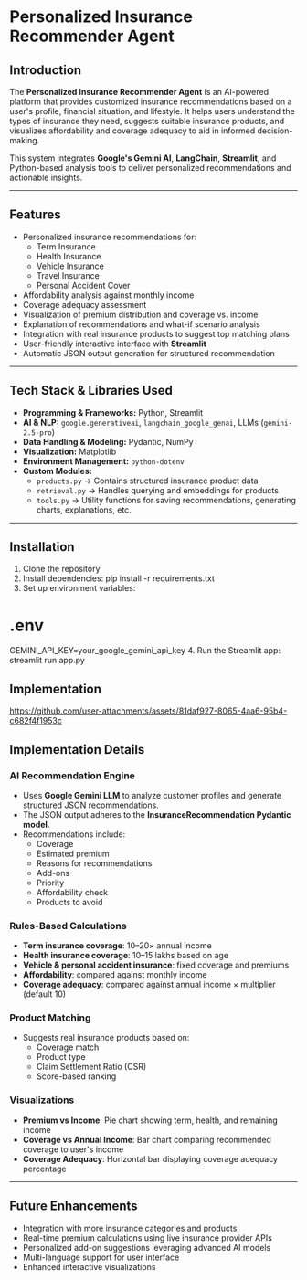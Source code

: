 # Personalized Insurance Recommender Agent

## Introduction
The **Personalized Insurance Recommender Agent** is an AI-powered platform that provides customized insurance recommendations based on a user's profile, financial situation, and lifestyle. It helps users understand the types of insurance they need, suggests suitable insurance products, and visualizes affordability and coverage adequacy to aid in informed decision-making.

This system integrates **Google's Gemini AI**, **LangChain**, **Streamlit**, and Python-based analysis tools to deliver personalized recommendations and actionable insights.

---

## Features
- Personalized insurance recommendations for:
  - Term Insurance
  - Health Insurance
  - Vehicle Insurance
  - Travel Insurance
  - Personal Accident Cover
- Affordability analysis against monthly income
- Coverage adequacy assessment
- Visualization of premium distribution and coverage vs. income
- Explanation of recommendations and what-if scenario analysis
- Integration with real insurance products to suggest top matching plans
- User-friendly interactive interface with **Streamlit**
- Automatic JSON output generation for structured recommendation

---

## Tech Stack & Libraries Used
- **Programming & Frameworks:** Python, Streamlit
- **AI & NLP:** `google.generativeai`, `langchain_google_genai`, LLMs (`gemini-2.5-pro`)
- **Data Handling & Modeling:** Pydantic, NumPy
- **Visualization:** Matplotlib
- **Environment Management:** `python-dotenv`
- **Custom Modules:** 
  - `products.py` → Contains structured insurance product data  
  - `retrieval.py` → Handles querying and embeddings for products  
  - `tools.py` → Utility functions for saving recommendations, generating charts, explanations, etc.

---

## Installation
1. Clone the repository
2. Install dependencies:
pip install -r requirements.txt
3. Set up environment variables:
# .env
GEMINI_API_KEY=your_google_gemini_api_key
4. Run the Streamlit app:
streamlit run app.py

## Implementation
https://github.com/user-attachments/assets/81daf927-8065-4aa6-95b4-c682f4f1953c

## Implementation Details

### AI Recommendation Engine
- Uses **Google Gemini LLM** to analyze customer profiles and generate structured JSON recommendations.
- The JSON output adheres to the **InsuranceRecommendation Pydantic model**.
- Recommendations include:
  - Coverage
  - Estimated premium
  - Reasons for recommendations
  - Add-ons
  - Priority
  - Affordability check
  - Products to avoid

### Rules-Based Calculations
- **Term insurance coverage**: 10–20× annual income
- **Health insurance coverage**: 10–15 lakhs based on age
- **Vehicle & personal accident insurance**: fixed coverage and premiums
- **Affordability**: compared against monthly income
- **Coverage adequacy**: compared against annual income × multiplier (default 10)

### Product Matching
- Suggests real insurance products based on:
  - Coverage match
  - Product type
  - Claim Settlement Ratio (CSR)
  - Score-based ranking

### Visualizations
- **Premium vs Income**: Pie chart showing term, health, and remaining income
- **Coverage vs Annual Income**: Bar chart comparing recommended coverage to user's income
- **Coverage Adequacy**: Horizontal bar displaying coverage adequacy percentage

---

## Future Enhancements
- Integration with more insurance categories and products
- Real-time premium calculations using live insurance provider APIs
- Personalized add-on suggestions leveraging advanced AI models
- Multi-language support for user interface
- Enhanced interactive visualizations
